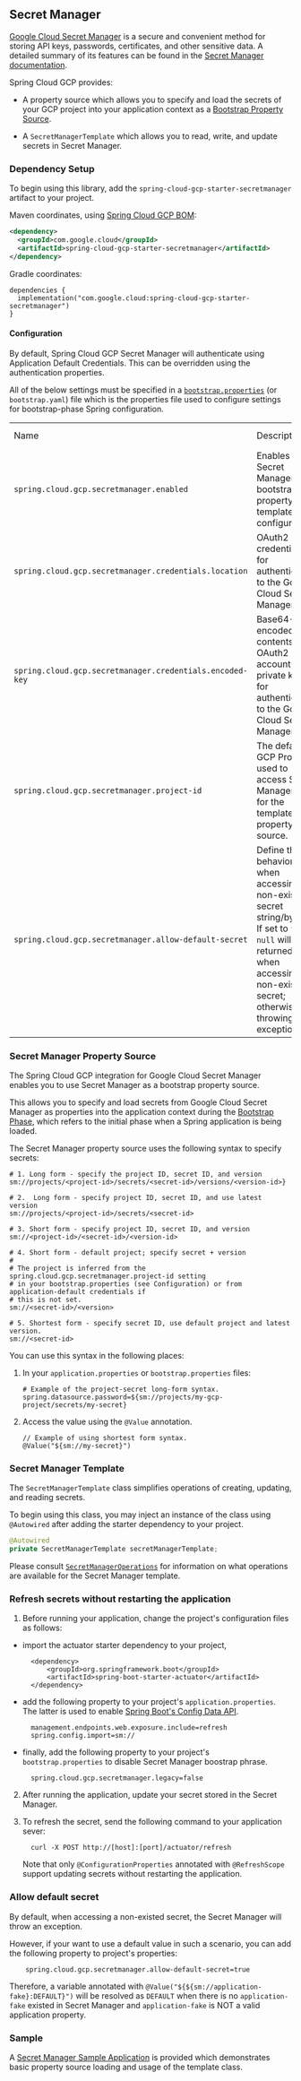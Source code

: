 ## Secret Manager

[Google Cloud Secret Manager](https://cloud.google.com/secret-manager)
is a secure and convenient method for storing API keys, passwords,
certificates, and other sensitive data. A detailed summary of its
features can be found in the [Secret Manager
documentation](https://cloud.google.com/blog/products/identity-security/introducing-google-clouds-secret-manager).

Spring Cloud GCP provides:

  - A property source which allows you to specify and load the secrets
    of your GCP project into your application context as a [Bootstrap
    Property
    Source](https://cloud.spring.io/spring-cloud-commons/multi/multi__spring_cloud_context_application_context_services.html#_the_bootstrap_application_context).

  - A `SecretManagerTemplate` which allows you to read, write, and
    update secrets in Secret Manager.

### Dependency Setup

To begin using this library, add the
`spring-cloud-gcp-starter-secretmanager` artifact to your project.

Maven coordinates, using [Spring Cloud GCP
BOM](getting-started.xml#bill-of-materials):

``` xml
<dependency>
  <groupId>com.google.cloud</groupId>
  <artifactId>spring-cloud-gcp-starter-secretmanager</artifactId>
</dependency>
```

Gradle coordinates:

    dependencies {
      implementation("com.google.cloud:spring-cloud-gcp-starter-secretmanager")
    }

#### Configuration

By default, Spring Cloud GCP Secret Manager will authenticate using
Application Default Credentials. This can be overridden using the
authentication properties.

<div class="note">

All of the below settings must be specified in a
[`bootstrap.properties`](https://cloud.spring.io/spring-cloud-commons/multi/multi__spring_cloud_context_application_context_services.html#_the_bootstrap_application_context)
(or `bootstrap.yaml`) file which is the properties file used to
configure settings for bootstrap-phase Spring configuration.

</div>

|                                                                                                                 |                                                                                                                                                                                       |          |                                                                                                                                 |
|-----------------------------------------------------------------------------------------------------------------|---------------------------------------------------------------------------------------------------------------------------------------------------------------------------------------| -------- | ------------------------------------------------------------------------------------------------------------------------------- |
| Name                                                                                                            | Description                                                                                                                                                                           | Required | Default value                                                                                                                   |
| `spring.cloud.gcp.secretmanager.enabled`                                                                        | Enables the Secret Manager bootstrap property and template configuration.                                                                                                             | No       | `true`                                                                                                                          |
| `spring.cloud.gcp.secretmanager.credentials.location`                                                           | OAuth2 credentials for authenticating to the Google Cloud Secret Manager API.                                                                                                         | No       | By default, infers credentials from [Application Default Credentials](https://cloud.google.com/docs/authentication/production). |
| `spring.cloud.gcp.secretmanager.credentials.encoded-key`                                                        | Base64-encoded contents of OAuth2 account private key for authenticating to the Google Cloud Secret Manager API.                                                                      | No       | By default, infers credentials from [Application Default Credentials](https://cloud.google.com/docs/authentication/production). |
| `spring.cloud.gcp.secretmanager.project-id`                                                                     | The default GCP Project used to access Secret Manager API for the template and property source.                                                                                       | No       | By default, infers the project from [Application Default Credentials](https://cloud.google.com/docs/authentication/production). |
| `spring.cloud.gcp.secretmanager.allow-default-secret`                                                           | Define the behavior when accessing a non-existed secret string/bytes. If set to `true`, `null` will be returned when accessing a non-existed secret; otherwise throwing an exception. | No | `false`|

### Secret Manager Property Source

The Spring Cloud GCP integration for Google Cloud Secret Manager enables
you to use Secret Manager as a bootstrap property source.

This allows you to specify and load secrets from Google Cloud Secret
Manager as properties into the application context during the [Bootstrap
Phase](https://cloud.spring.io/spring-cloud-commons/reference/html/#the-bootstrap-application-context),
which refers to the initial phase when a Spring application is being
loaded.

The Secret Manager property source uses the following syntax to specify
secrets:

    # 1. Long form - specify the project ID, secret ID, and version
    sm://projects/<project-id>/secrets/<secret-id>/versions/<version-id>}
    
    # 2.  Long form - specify project ID, secret ID, and use latest version
    sm://projects/<project-id>/secrets/<secret-id>
    
    # 3. Short form - specify project ID, secret ID, and version
    sm://<project-id>/<secret-id>/<version-id>
    
    # 4. Short form - default project; specify secret + version
    #
    # The project is inferred from the spring.cloud.gcp.secretmanager.project-id setting
    # in your bootstrap.properties (see Configuration) or from application-default credentials if
    # this is not set.
    sm://<secret-id>/<version>
    
    # 5. Shortest form - specify secret ID, use default project and latest version.
    sm://<secret-id>

You can use this syntax in the following places:

1.  In your `application.properties` or `bootstrap.properties` files:
    
        # Example of the project-secret long-form syntax.
        spring.datasource.password=${sm://projects/my-gcp-project/secrets/my-secret}

2.  Access the value using the `@Value` annotation.
    
        // Example of using shortest form syntax.
        @Value("${sm://my-secret}")

### Secret Manager Template

The `SecretManagerTemplate` class simplifies operations of creating,
updating, and reading secrets.

To begin using this class, you may inject an instance of the class using
`@Autowired` after adding the starter dependency to your project.

``` java
@Autowired
private SecretManagerTemplate secretManagerTemplate;
```

Please consult
[`SecretManagerOperations`](https://github.com/GoogleCloudPlatform/spring-cloud-gcp/blob/main/spring-cloud-gcp-secretmanager/src/main/java/com/google/cloud/spring/secretmanager/SecretManagerOperations.java)
for information on what operations are available for the Secret Manager
template.

### Refresh secrets without restarting the application

1. Before running your application, change the project's configuration files as follows:

- import the actuator starter dependency to your project,

        <dependency>
            <groupId>org.springframework.boot</groupId>
            <artifactId>spring-boot-starter-actuator</artifactId>
        </dependency>

- add the following property to your project's `application.properties`. The latter is used to enable [Spring Boot's Config Data API](https://spring.io/blog/2020/08/14/config-file-processing-in-spring-boot-2-4).

        management.endpoints.web.exposure.include=refresh
        spring.config.import=sm://

- finally, add the following property to your project's `bootstrap.properties` to disable
  Secret Manager boostrap phrase.
 
        spring.cloud.gcp.secretmanager.legacy=false


2. After running the application, update your secret stored in the Secret Manager.

3. To refresh the secret, send the following command to your application sever:

         curl -X POST http://[host]:[port]/actuator/refresh

    Note that only `@ConfigurationProperties` annotated with `@RefreshScope` support updating secrets without restarting the application.

### Allow default secret

By default, when accessing a non-existed secret, the Secret Manager will throw an exception.

However, if your want to use a default value in such a scenario, you can add the following property to project's properties:

        spring.cloud.gcp.secretmanager.allow-default-secret=true

Therefore, a variable annotated with `@Value("${${sm://application-fake}:DEFAULT}")` will be resolved as `DEFAULT` when there is no `application-fake` existed in Secret Manager and `application-fake` is NOT a valid application property.

### Sample

A [Secret Manager Sample
Application](https://github.com/GoogleCloudPlatform/spring-cloud-gcp/tree/main/spring-cloud-gcp-samples/spring-cloud-gcp-secretmanager-sample)
is provided which demonstrates basic property source loading and usage
of the template class.
